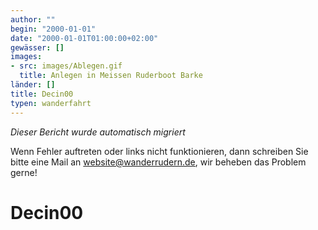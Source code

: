 ```yaml
---
author: ""
begin: "2000-01-01"
date: "2000-01-01T01:00:00+02:00"
gewässer: []
images:
- src: images/Ablegen.gif
  title: Anlegen in Meissen Ruderboot Barke
länder: []
title: Decin00
typen: wanderfahrt
---
```



*Dieser Bericht wurde automatisch migriert*

Wenn Fehler auftreten oder links nicht funktionieren, dann schreiben Sie bitte eine Mail an website@wanderrudern.de, wir beheben das Problem gerne!



# Decin00


